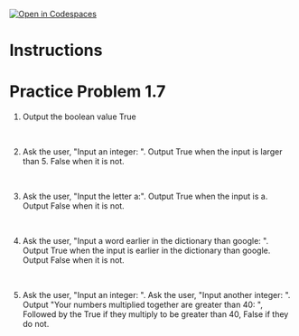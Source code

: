 [![Open in Codespaces](https://classroom.github.com/assets/launch-codespace-2972f46106e565e64193e422d61a12cf1da4916b45550586e14ef0a7c637dd04.svg)](https://classroom.github.com/open-in-codespaces?assignment_repo_id=16160258)
# Instructions  

# Practice Problem 1.7

1. Output the boolean value True

</br>

2. Ask the user, "Input an integer: ".  Output True when the input is larger than 5.  False when it is not.

</br>

3. Ask the user, "Input the letter a:". Output True when the input is a.  Output False when it is not.

</br>

4. Ask the user, "Input a word earlier in the dictionary than google: ". Output True when the input is earlier in the dictionary than google.  Output False when it is not.

</br>

5. Ask the user, "Input an integer: ".  Ask the user, "Input another integer: ".  Output "Your numbers multiplied together are greater than 40: ", Followed by the True if they multiply to be greater than 40, False if they do not.
